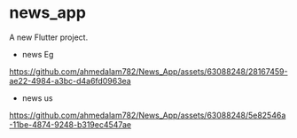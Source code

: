 # news_app

A new Flutter project.

- news Eg
  
https://github.com/ahmedalam782/News_App/assets/63088248/28167459-ae22-4984-a3bc-d4a6fd0963ea

- news us
  
https://github.com/ahmedalam782/News_App/assets/63088248/5e82546a-11be-4874-9248-b319ec4547ae

